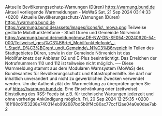 Aktuelle Bevölkerungsschutz-Warnungen (Düren) https://warnung.bund.de Aktuell vorliegende Warnmeldungen - MoWaS Sat, 21 Sep 2024 03:14:33 +0200 ![]() Aktuelle Bevölkerungsschutz-Warnungen (Düren) https://warnung.bund.de https://warnung.bund.de/assets/images/icons/ic\_mowa.png Teilweise gestörte Mobilfunktelefonie - Stadt Düren und Gemeinde Nörvenich https://warnung.bund.de/meldung/mow.DE-NW-DN-SE054-20240920-54-000/Teilweise\_gest%C3%B6rte\_Mobilfunktelefonie\_-\_Stadt\_D%C3%BCren\_und\_Gemeinde\_N%C3%B6rvenich In Teilen des Stadtgebietes Düren, sowie in der Gemeinde Nörvenich ist das Mobilfunknetz der Anbieter O2 und E-Plus beeinträchtigt. Das Erreichen der Notrufnummern 110 und 112 ist teilweise nicht möglich. ---
Diese Warnmeldung stammt aus dem Modularen Warnsystem (MoWaS) des Bundesamtes für Bevölkerungsschutz und Katastrophenhilfe.
Sie darf nur inhaltlich unverändert und nicht zu gewerblichen Zwecken verwendet werden.
Um die Authentizität der Warnmeldung zu überprüfen gehen Sie auf https://warnung.bund.de.
Eine Einschränkung oder (zeitweise) Einstellung des RSS-Feeds ist z.B. für technische Wartungen jederzeit und ohne vorherige Ankündigung möglich. Fri, 20 Sep 2024 12:25:35 +0200 161f88c6153238e740314eb992687bd5b0ff4c80ac77ccf12ae04a0e0dae7ab2
